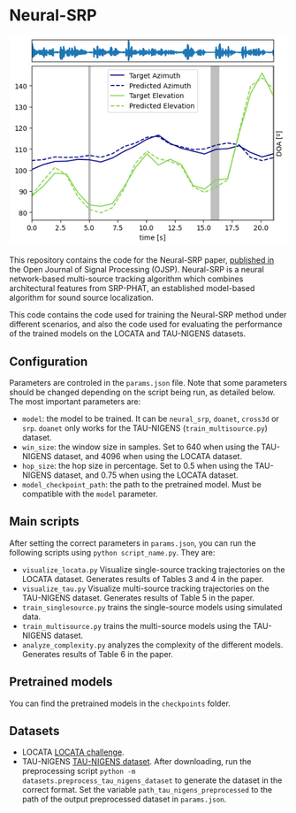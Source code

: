 # Neural-SRP

![example.png](example.png)

This repository contains the code for the Neural-SRP paper, [published in](https://ieeexplore.ieee.org/document/10345765) the Open Journal of Signal Processing (OJSP).
Neural-SRP is a neural network-based multi-source tracking algorithm which combines
architectural features from SRP-PHAT,
an established model-based algorithm for sound source localization. 

This code contains the code used for training the Neural-SRP method under different
scenarios, 
and also the code used for evaluating the performance of the trained models on the
LOCATA and TAU-NIGENS datasets.

## Configuration

Parameters are controled in the `params.json` file. Note that some parameters should be changed depending on the script being run,
as detailed below. The most important parameters are:
* `model`: the model to be trained. It can be `neural_srp`, `doanet`, `cross3d` or `srp`. `doanet` only works for the TAU-NIGENS (`train_multisource.py`) dataset.
* `win_size`: the window size in samples. Set to 640 when using the TAU-NIGENS dataset, and 4096 when using the LOCATA dataset.
* `hop_size`: the hop size in percentage. Set to 0.5 when using the TAU-NIGENS dataset, and 0.75 when using the LOCATA dataset.
* `model_checkpoint_path`: the path to the pretrained model. Must be compatible with the `model` parameter.

## Main scripts
After setting the correct parameters in `params.json`, you can run the following scripts using `python script_name.py`.
They are:

* `visualize_locata.py` Visualize single-source tracking trajectories on the LOCATA dataset. Generates results of Tables 3 and 4 in the paper.
* `visualize_tau.py` Visualize multi-source tracking trajectories on the TAU-NIGENS dataset. Generates results of Table 5 in the paper.
* `train_singlesource.py` trains the single-source models using simulated data.
* `train_multisource.py` trains the multi-source models using the TAU-NIGENS dataset.
* `analyze_complexity.py` analyzes the complexity of the different models. Generates results of Table 6 in the paper.

## Pretrained models

You can find the pretrained models in the `checkpoints` folder.

## Datasets

* LOCATA [LOCATA challenge](https://www.locata.lms.tf.fau.de/). 
* TAU-NIGENS [TAU-NIGENS dataset](https://dcase.community/challenge2021/task-sound-event-localization-and-detection#:~:text=The%20TAU%2DNIGENS%20Spatial%20Sound,seen%20from%20the%20recording%20position). After downloading, run the preprocessing script `python -m datasets.preprocess_tau_nigens_dataset` to generate the dataset in the correct format. Set the variable `path_tau_nigens_preprocessed` to the path of the output preprocessed dataset in `params.json`.



